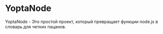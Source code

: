 # YoptaNode
YoptaNode - Это простой проект, который превращает функции node.js в словарь для четких пацанов.
